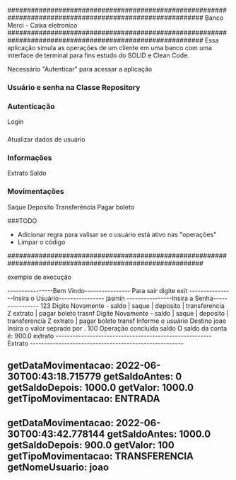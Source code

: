 

   ##########################################################################################################
                                       Banco Merci -  Caixa eletronico
   ##########################################################################################################
   Essa aplicação simula as operações de um cliente em uma banco com uma interface de terminal para 
   fins estudo do SOLID e Clean Code.

   Necessário "Autenticar" para acessar a aplicação

   ###   Usuário e senha na Classe Repository

   ### Autenticação 
   Login
   ### 
   Atualizar dados de usuário
   
   ### Informações
   Extrato
   Saldo

   ### Movimentações
   Saque
   Deposito
   Transferência
   Pagar boleto 


   ###TODO
   - Adicionar regra para valisar se o usuário está ativo nas "operações"
   - Limpar o código



  ##########################################################################################################

exemplo de execução

----------------Bem Vindo----------------
Para sair digite exit
----------------Insira o Usuário----------------
jasmin
----------------Insira a Senha----------------
123
Digite Novamente - saldo | saque | deposito | transferencia Z extrato | pagar boleto
trasnf
Digite Novamente - saldo | saque | deposito | transferencia Z extrato | pagar boleto
transf
Informe o usuário Destino
joao
Insira o valor seprado por .
100
Operação concluida
saldo
O saldo da conta é: 900.0
extrato
------------------------------------------------------- Extrato ------------------------------------------------------

getDataMovimentacao:  2022-06-30T00:43:18.715779 getSaldoAntes: 0 getSaldoDepois: 1000.0 getValor: 1000.0 getTipoMovimentacao: ENTRADA
----------------------------------------------------------------------------------------------------------------------
getDataMovimentacao:  2022-06-30T00:43:42.778144 getSaldoAntes: 1000.0 getSaldoDepois: 900.0 getValor: 100 getTipoMovimentacao: TRANSFERENCIA getNomeUsuario: joao
----------------------------------------------------------------------------------------------------------------------
